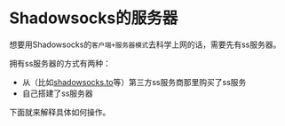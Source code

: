 # Shadowsocks的服务器

想要用Shadowsocks的`客户端+服务器模式`去科学上网的话，需要先有ss服务器。

拥有ss服务器的方式有两种：

* 从（比如[shadowsocks.to](https://www.shadowsocks.to)等）第三方ss服务商那里购买了ss服务
* 自己搭建了ss服务器

下面就来解释具体如何操作。
